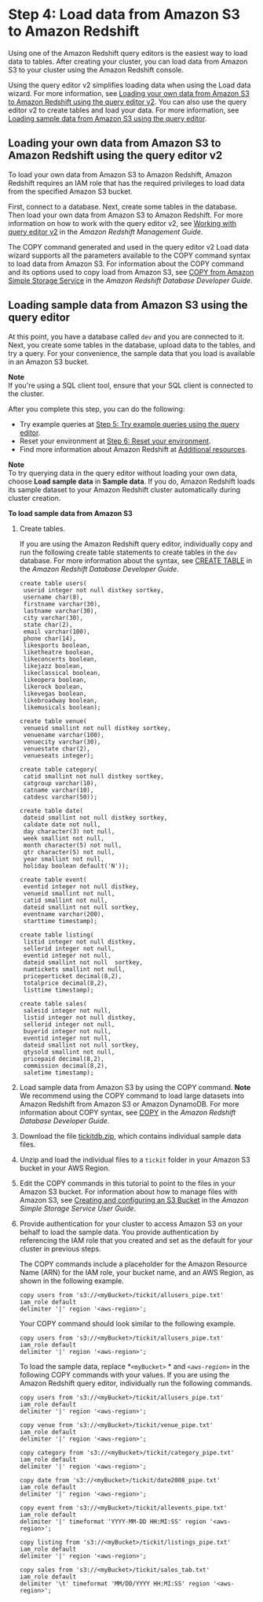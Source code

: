 # Step 4: Load data from Amazon S3 to Amazon Redshift<a name="rs-gsg-create-sample-db"></a>

Using one of the Amazon Redshift query editors is the easiest way to load data to tables\. After creating your cluster, you can load data from Amazon S3 to your cluster using the Amazon Redshift console\. 

Using the query editor v2 simplifies loading data when using the Load data wizard\. For more information, see [Loading your own data from Amazon S3 to Amazon Redshift using the query editor v2](#gsg-load-sample-data-v2)\. You can also use the query editor v2 to create tables and load your data\. For more information, see [Loading sample data from Amazon S3 using the query editor](#gsg-load-sample-data-v1)\.

## Loading your own data from Amazon S3 to Amazon Redshift using the query editor v2<a name="gsg-load-sample-data-v2"></a>

To load your own data from Amazon S3 to Amazon Redshift, Amazon Redshift requires an IAM role that has the required privileges to load data from the specified Amazon S3 bucket\.

First, connect to a database\. Next, create some tables in the database\. Then load your own data from Amazon S3 to Amazon Redshift\. For more information on how to work with the query editor v2, see [Working with query editor v2](https://docs.aws.amazon.com/redshift/latest/mgmt/query-editor-v2-using.html) in the *Amazon Redshift Management Guide*\.

The COPY command generated and used in the query editor v2 Load data wizard supports all the parameters available to the COPY command syntax to load data from Amazon S3\. For information about the COPY command and its options used to copy load from Amazon S3, see [COPY from Amazon Simple Storage Service](https://docs.aws.amazon.com/redshift/latest/dg/copy-parameters-data-source-s3.html) in the *Amazon Redshift Database Developer Guide*\.

## Loading sample data from Amazon S3 using the query editor<a name="gsg-load-sample-data-v1"></a>

At this point, you have a database called `dev` and you are connected to it\. Next, you create some tables in the database, upload data to the tables, and try a query\. For your convenience, the sample data that you load is available in an Amazon S3 bucket\. 

**Note**  
If you're using a SQL client tool, ensure that your SQL client is connected to the cluster\.

After you complete this step, you can do the following:
+ Try example queries at [Step 5: Try example queries using the query editor](rs-gsg-try-query.md)\. 
+ Reset your environment at [Step 6: Reset your environment](rs-gsg-clean-up-tasks.md)\.
+ Find more information about Amazon Redshift at [Additional resources](additional-resources.md)\.

**Note**  
To try querying data in the query editor without loading your own data, choose **Load sample data** in **Sample data**\. If you do, Amazon Redshift loads its sample dataset to your Amazon Redshift cluster automatically during cluster creation\.

**To load sample data from Amazon S3**

1. Create tables\.

   If you are using the Amazon Redshift query editor, individually copy and run the following create table statements to create tables in the `dev` database\. For more information about the syntax, see [CREATE TABLE](https://docs.aws.amazon.com/redshift/latest/dg/r_CREATE_TABLE_NEW.html) in the *Amazon Redshift Database Developer Guide*\.

   ```
   create table users(
   	userid integer not null distkey sortkey,
   	username char(8),
   	firstname varchar(30),
   	lastname varchar(30),
   	city varchar(30),
   	state char(2),
   	email varchar(100),
   	phone char(14),
   	likesports boolean,
   	liketheatre boolean,
   	likeconcerts boolean,
   	likejazz boolean,
   	likeclassical boolean,
   	likeopera boolean,
   	likerock boolean,
   	likevegas boolean,
   	likebroadway boolean,
   	likemusicals boolean);
   ```

   ```
   create table venue(
   	venueid smallint not null distkey sortkey,
   	venuename varchar(100),
   	venuecity varchar(30),
   	venuestate char(2),
   	venueseats integer);
   ```

   ```
   create table category(
   	catid smallint not null distkey sortkey,
   	catgroup varchar(10),
   	catname varchar(10),
   	catdesc varchar(50));
   ```

   ```
   create table date(
   	dateid smallint not null distkey sortkey,
   	caldate date not null,
   	day character(3) not null,
   	week smallint not null,
   	month character(5) not null,
   	qtr character(5) not null,
   	year smallint not null,
   	holiday boolean default('N'));
   ```

   ```
   create table event(
   	eventid integer not null distkey,
   	venueid smallint not null,
   	catid smallint not null,
   	dateid smallint not null sortkey,
   	eventname varchar(200),
   	starttime timestamp);
   ```

   ```
   create table listing(
   	listid integer not null distkey,
   	sellerid integer not null,
   	eventid integer not null,
   	dateid smallint not null  sortkey,
   	numtickets smallint not null,
   	priceperticket decimal(8,2),
   	totalprice decimal(8,2),
   	listtime timestamp);
   ```

   ```
   create table sales(
   	salesid integer not null,
   	listid integer not null distkey,
   	sellerid integer not null,
   	buyerid integer not null,
   	eventid integer not null,
   	dateid smallint not null sortkey,
   	qtysold smallint not null,
   	pricepaid decimal(8,2),
   	commission decimal(8,2),
   	saletime timestamp);
   ```

1.  Load sample data from Amazon S3 by using the COPY command\.
**Note**  
We recommend using the COPY command to load large datasets into Amazon Redshift from Amazon S3 or Amazon DynamoDB\. For more information about COPY syntax, see [COPY](https://docs.aws.amazon.com/redshift/latest/dg/r_COPY.html) in the *Amazon Redshift Database Developer Guide*\. 

   1. Download the file [tickitdb\.zip](samples/tickitdb.zip), which contains individual sample data files\.

   1.  Unzip and load the individual files to a `tickit` folder in your Amazon S3 bucket in your AWS Region\.

   1.  Edit the COPY commands in this tutorial to point to the files in your Amazon S3 bucket\. For information about how to manage files with Amazon S3, see [Creating and configuring an S3 Bucket](https://docs.aws.amazon.com/AmazonS3/latest/user-guide/create-configure-bucket.html) in the *Amazon Simple Storage Service User Guide*\.

   1. Provide authentication for your cluster to access Amazon S3 on your behalf to load the sample data\. You provide authentication by referencing the IAM role that you created and set as the default for your cluster in previous steps\.

      The COPY commands include a placeholder for the Amazon Resource Name \(ARN\) for the IAM role, your bucket name, and an AWS Region, as shown in the following example\.

      ```
      copy users from 's3://<myBucket>/tickit/allusers_pipe.txt' 
      iam_role default
      delimiter '|' region '<aws-region>';
      ```

       Your COPY command should look similar to the following example\. 

      ```
      copy users from 's3://<myBucket>/tickit/allusers_pipe.txt' 
      iam_role default
      delimiter '|' region '<aws-region>';
      ```

      To load the sample data, replace *`<myBucket>` * and *`<aws-region>`* in the following COPY commands with your values\. If you are using the Amazon Redshift query editor, individually run the following commands\.

      ```
      copy users from 's3://<myBucket>/tickit/allusers_pipe.txt' 
      iam_role default 
      delimiter '|' region '<aws-region>';
      ```

      ```
      copy venue from 's3://<myBucket>/tickit/venue_pipe.txt' 
      iam_role default
      delimiter '|' region '<aws-region>';
      ```

      ```
      copy category from 's3://<myBucket>/tickit/category_pipe.txt' 
      iam_role default
      delimiter '|' region '<aws-region>';
      ```

      ```
      copy date from 's3://<myBucket>/tickit/date2008_pipe.txt' 
      iam_role default
      delimiter '|' region '<aws-region>';
      ```

      ```
      copy event from 's3://<myBucket>/tickit/allevents_pipe.txt' 
      iam_role default
      delimiter '|' timeformat 'YYYY-MM-DD HH:MI:SS' region '<aws-region>';
      ```

      ```
      copy listing from 's3://<myBucket>/tickit/listings_pipe.txt' 
      iam_role default
      delimiter '|' region '<aws-region>';
      ```

      ```
      copy sales from 's3://<myBucket>/tickit/sales_tab.txt'
      iam_role default
      delimiter '\t' timeformat 'MM/DD/YYYY HH:MI:SS' region '<aws-region>';
      ```